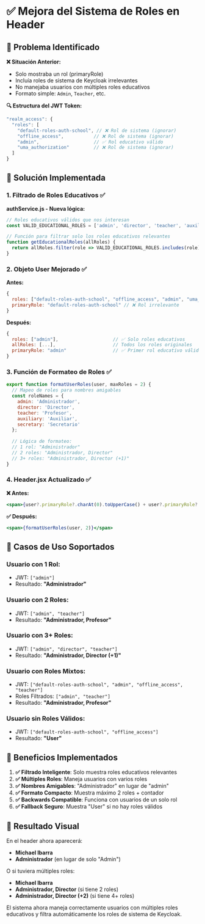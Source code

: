 # ✅ Mejora del Sistema de Roles en Header

## 🎯 Problema Identificado

**❌ Situación Anterior:**
- Solo mostraba un rol (primaryRole) 
- Incluía roles de sistema de Keycloak irrelevantes
- No manejaba usuarios con múltiples roles educativos
- Formato simple: `Admin`, `Teacher`, etc.

**🔍 Estructura del JWT Token:**
```javascript
"realm_access": {
  "roles": [
    "default-roles-auth-school", // ❌ Rol de sistema (ignorar)
    "offline_access",           // ❌ Rol de sistema (ignorar)  
    "admin",                    // ✅ Rol educativo válido
    "uma_authorization"         // ❌ Rol de sistema (ignorar)
  ]
}
```

## 🔧 Solución Implementada

### 1. **Filtrado de Roles Educativos** ✅

**authService.js - Nueva lógica:**
```javascript
// Roles educativos válidos que nos interesan
const VALID_EDUCATIONAL_ROLES = ['admin', 'director', 'teacher', 'auxiliary', 'secretary'];

// Función para filtrar solo los roles educativos relevantes
function getEducationalRoles(allRoles) {
  return allRoles.filter(role => VALID_EDUCATIONAL_ROLES.includes(role));
}
```

### 2. **Objeto User Mejorado** ✅

**Antes:**
```javascript
{
  roles: ["default-roles-auth-school", "offline_access", "admin", "uma_authorization"],
  primaryRole: "default-roles-auth-school" // ❌ Rol irrelevante
}
```

**Después:**
```javascript
{
  roles: ["admin"],                    // ✅ Solo roles educativos
  allRoles: [...],                     // Todos los roles originales
  primaryRole: "admin"                 // ✅ Primer rol educativo válido
}
```

### 3. **Función de Formateo de Roles** ✅

```javascript
export function formatUserRoles(user, maxRoles = 2) {
  // Mapeo de roles para nombres amigables
  const roleNames = {
    admin: 'Administrador',
    director: 'Director', 
    teacher: 'Profesor',
    auxiliary: 'Auxiliar',
    secretary: 'Secretario'
  };
  
  // Lógica de formateo:
  // 1 rol: "Administrador"
  // 2 roles: "Administrador, Director"  
  // 3+ roles: "Administrador, Director (+1)"
}
```

### 4. **Header.jsx Actualizado** ✅

**❌ Antes:**
```jsx
<span>{user?.primaryRole?.charAt(0).toUpperCase() + user?.primaryRole?.slice(1) || 'User'}</span>
```

**✅ Después:**
```jsx
<span>{formatUserRoles(user, 2)}</span>
```

## 🎯 Casos de Uso Soportados

### **Usuario con 1 Rol:**
- JWT: `["admin"]`
- Resultado: **"Administrador"**

### **Usuario con 2 Roles:**
- JWT: `["admin", "teacher"]`
- Resultado: **"Administrador, Profesor"**

### **Usuario con 3+ Roles:**
- JWT: `["admin", "director", "teacher"]`
- Resultado: **"Administrador, Director (+1)"**

### **Usuario con Roles Mixtos:**
- JWT: `["default-roles-auth-school", "admin", "offline_access", "teacher"]`
- Roles Filtrados: `["admin", "teacher"]`
- Resultado: **"Administrador, Profesor"**

### **Usuario sin Roles Válidos:**
- JWT: `["default-roles-auth-school", "offline_access"]`
- Resultado: **"User"**

## 🚀 Beneficios Implementados

1. **✅ Filtrado Inteligente**: Solo muestra roles educativos relevantes
2. **✅ Múltiples Roles**: Maneja usuarios con varios roles
3. **✅ Nombres Amigables**: "Administrador" en lugar de "admin"
4. **✅ Formato Compacto**: Muestra máximo 2 roles + contador
5. **✅ Backwards Compatible**: Funciona con usuarios de un solo rol
6. **✅ Fallback Seguro**: Muestra "User" si no hay roles válidos

## 🎨 Resultado Visual

En el header ahora aparecerá:
- **Michael Ibarra**
- **Administrador** (en lugar de solo "Admin")

O si tuviera múltiples roles:
- **Michael Ibarra** 
- **Administrador, Director** (si tiene 2 roles)
- **Administrador, Director (+2)** (si tiene 4+ roles)

El sistema ahora maneja correctamente usuarios con múltiples roles educativos y filtra automáticamente los roles de sistema de Keycloak.